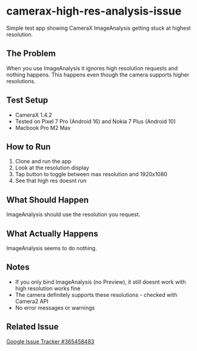 # camerax-high-res-analysis-issue
Simple test app showing CameraX ImageAnalysis getting stuck at highest resolution.

## The Problem

When you use ImageAnalysis it ignores high resolution requests and nothing happens. This happens even though the camera supports higher resolutions.

## Test Setup

- CameraX 1.4.2
- Tested on Pixel 7 Pro (Android 16) and Nokia 7 Plus (Android 10)
- Macbook Pro M2 Max

## How to Run

1. Clone and run the app
2. Look at the resolution display
3. Tap button to toggle between max resolution and 1920x1080
4. See that high res doesnt run

## What Should Happen

ImageAnalysis should use the resolution you request.

## What Actually Happens

ImageAnalysis seems to do nothing.

## Notes

- If you only bind ImageAnalysis (no Preview), it still doesnt work with high resolution works fine
- The camera definitely supports these resolutions - checked with Camera2 API
- No error messages or warnings

## Related Issue

[Google Issue Tracker #365458483](https://issuetracker.google.com/issues/365458483)